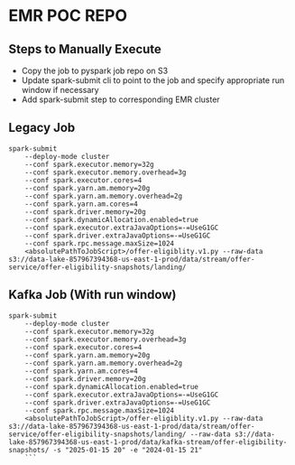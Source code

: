 # EMR POC REPO

## Steps to Manually Execute
- Copy the job to pyspark job repo on S3
- Update spark-submit cli to point to the job and specify appropriate run window if necessary
- Add spark-submit step to corresponding EMR cluster

## Legacy Job
```
spark-submit 
    --deploy-mode cluster 
    --conf spark.executor.memory=32g 
    --conf spark.executor.memory.overhead=3g 
    --conf spark.executor.cores=4 
    --conf spark.yarn.am.memory=20g 
    --conf spark.yarn.am.memory.overhead=2g 
    --conf spark.yarn.am.cores=4 
    --conf spark.driver.memory=20g 
    --conf spark.dynamicAllocation.enabled=true 
    --conf spark.executor.extraJavaOptions=-=UseG1GC 
    --conf spark.driver.extraJavaOptions=-=UseG1GC 
    --conf spark.rpc.message.maxSize=1024 
    <absolutePathToJobScript>/offer-eligiblity.v1.py --raw-data s3://data-lake-857967394368-us-east-1-prod/data/stream/offer-service/offer-eligibility-snapshots/landing/
```
## Kafka Job (With run window)
```
spark-submit 
    --deploy-mode cluster 
    --conf spark.executor.memory=32g 
    --conf spark.executor.memory.overhead=3g 
    --conf spark.executor.cores=4 
    --conf spark.yarn.am.memory=20g 
    --conf spark.yarn.am.memory.overhead=2g 
    --conf spark.yarn.am.cores=4 
    --conf spark.driver.memory=20g 
    --conf spark.dynamicAllocation.enabled=true 
    --conf spark.executor.extraJavaOptions=-=UseG1GC 
    --conf spark.driver.extraJavaOptions=-=UseG1GC 
    --conf spark.rpc.message.maxSize=1024 
    <absolutePathToJobScript>/offer-eligiblity.v1.py --raw-data s3://data-lake-857967394368-us-east-1-prod/data/stream/offer-service/offer-eligibility-snapshots/landing/ --raw-data s3://data-lake-857967394368-us-east-1-prod/data/kafka-stream/offer-eligibility-snapshots/ -s "2025-01-15 20" -e "2024-01-15 21"
    ```
